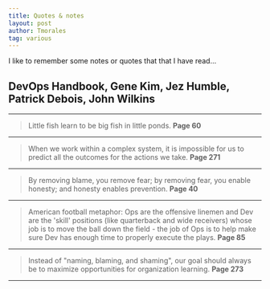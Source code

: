 ```yaml
---
title: Quotes & notes
layout: post
author: Tmorales
tag: various
---
```


I like to remember some notes or quotes that that I have read...

## DevOps Handbook, Gene Kim, Jez Humble, Patrick Debois, John Wilkins
---
> Little fish learn to be big fish in little ponds. **Page 60**

---
> When we work within a complex system, it is impossible for us to predict all the outcomes for the actions we take. **Page 271**

---
> By removing blame, you remove fear; by removing fear, you enable honesty; and honesty enables prevention. **Page 40**

---
> American football metaphor: Ops are the offensive linemen and Dev are the 'skill' positions (like quarterback and wide receivers) whose job is to move the ball down the field - the job of Ops is to help make sure Dev has enough time to properly execute the plays. **Page 85**

---
> Instead of "naming, blaming, and shaming", our goal should always be to maximize opportunities for organization learning. **Page 273**

---